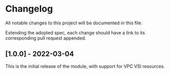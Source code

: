 # Changelog

All notable changes to this project will be documented in this file.

Extending the adopted spec, each change should have a link to its
corresponding pull request appended.

## [1.0.0] - 2022-03-04

This is the initial release of the module, with support for VPC VSI resources.